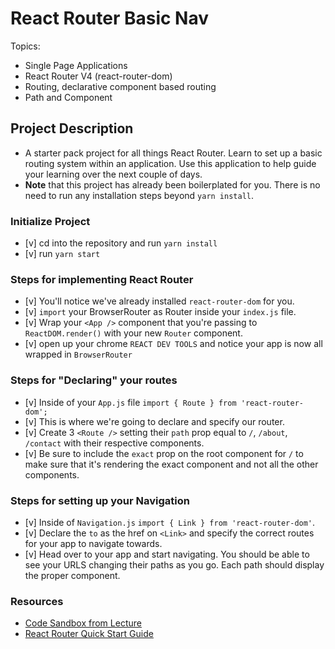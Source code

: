 # React Router Basic Nav

Topics:

* Single Page Applications
* React Router V4 (react-router-dom)
* Routing, declarative component based routing
* Path and Component

## Project Description

* A starter pack project for all things React Router. Learn to set up a basic routing system within an application. Use this application to help guide your learning over the next couple of days.
* **Note** that this project has already been boilerplated for you. There is no need to run any installation steps beyond `yarn install`.

### Initialize Project

- [v] cd into the repository and run `yarn install`
- [v] run `yarn start`

### Steps for implementing React Router

- [v] You'll notice we've already installed `react-router-dom` for you.
- [v] `import` your BrowserRouter as Router inside your `index.js` file.
- [v] Wrap your `<App />` component that you're passing to `ReactDOM.render()` with your new `Router` component.
- [v] open up your chrome `REACT DEV TOOLS` and notice your app is now all wrapped in `BrowserRouter`


### Steps for "Declaring" your routes

- [v] Inside of your `App.js` file `import { Route } from 'react-router-dom';`
- [v] This is where we're going to declare and specify our router.
- [v] Create 3 `<Route />` setting their `path` prop equal to `/`, `/about`, `/contact` with their respective components.
- [v] Be sure to include the `exact` prop on the root component for `/` to make sure that it's rendering the exact component and not all the other components.

### Steps for setting up your Navigation

- [v] Inside of `Navigation.js` `import { Link } from 'react-router-dom'`.
- [v] Declare the `to` as the href on `<Link>` and specify the correct routes for your app to navigate towards.
- [v] Head over to your app and start navigating. You should be able to see your URLS changing their paths as you go. Each path should display the proper component. 

### Resources

* [Code Sandbox from Lecture](https://codesandbox.io/s/n58oqgwmP)
* [React Router Quick Start Guide](https://reacttraining.com/react-router/web/guides/quick-start)

